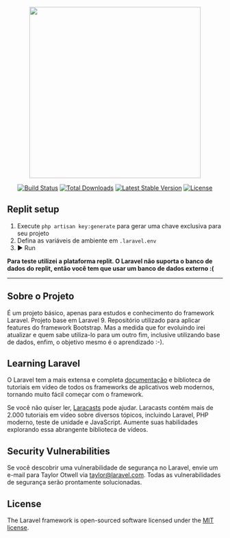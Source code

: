 <p align="center"><a href="https://laravel.com" target="_blank"><img src="https://raw.githubusercontent.com/laravel/art/master/logo-lockup/5%20SVG/2%20CMYK/1%20Full%20Color/laravel-logolockup-cmyk-red.svg" width="400"></a></p>

<p align="center">
<a href="https://travis-ci.org/laravel/framework"><img src="https://travis-ci.org/laravel/framework.svg" alt="Build Status"></a>
<a href="https://packagist.org/packages/laravel/framework"><img src="https://img.shields.io/packagist/dt/laravel/framework" alt="Total Downloads"></a>
<a href="https://packagist.org/packages/laravel/framework"><img src="https://img.shields.io/packagist/v/laravel/framework" alt="Latest Stable Version"></a>
<a href="https://packagist.org/packages/laravel/framework"><img src="https://img.shields.io/packagist/l/laravel/framework" alt="License"></a>
</p>

## Replit setup
1. Execute `php artisan key:generate` para gerar uma chave exclusiva para seu projeto
1. Defina as variáveis de ambiente em `.laravel.env`
1. ▶ Run

**Para teste utilizei a plataforma replit. O Laravel não suporta o banco de dados do replit, então você tem que usar um banco de dados externo :(**

----

## Sobre o Projeto

É um projeto básico, apenas para estudos e conhecimento do framework Laravel. 
Projeto base em Laravel 9. Repositório utilizado para aplicar features do framework Bootstrap.
Mas a medida que for evoluindo irei atualizar e quem sabe utiliza-lo para um outro fim, inclusive utilizando base de dados, enfim, o objetivo mesmo é o aprendizado :-). 

## Learning Laravel

O Laravel tem a mais extensa e completa [documentação](https://laravel.com/docs) e biblioteca de tutoriais em vídeo de todos os frameworks de aplicativos web modernos, tornando muito fácil começar com o framework.

Se você não quiser ler, [Laracasts](https://laracasts.com) pode ajudar. Laracasts contém mais de 2.000 tutoriais em vídeo sobre diversos tópicos, incluindo Laravel, PHP moderno, teste de unidade e JavaScript. Aumente suas habilidades explorando essa abrangente biblioteca de vídeos.


## Security Vulnerabilities

Se você descobrir uma vulnerabilidade de segurança no Laravel, envie um e-mail para Taylor Otwell via [taylor@laravel.com](mailto:taylor@laravel.com). Todas as vulnerabilidades de segurança serão prontamente solucionadas.

## License

The Laravel framework is open-sourced software licensed under the [MIT license](https://opensource.org/licenses/MIT).
